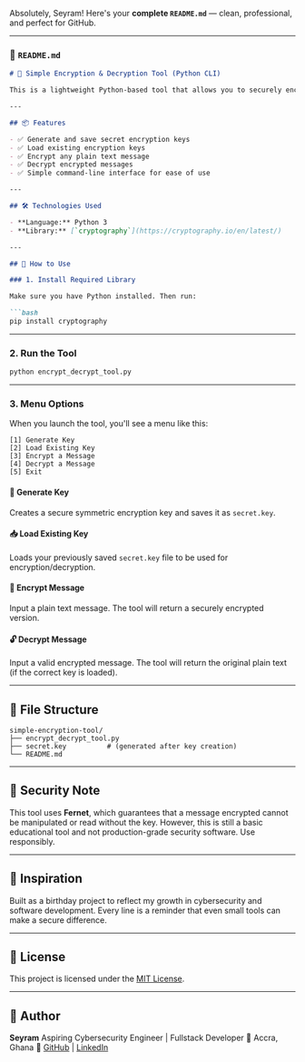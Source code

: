 Absolutely, Seyram! Here's your **complete `README.md`** — clean, professional, and perfect for GitHub.

---

### 📘 `README.md`

````markdown
# 🔐 Simple Encryption & Decryption Tool (Python CLI)

This is a lightweight Python-based tool that allows you to securely encrypt and decrypt text messages using symmetric key encryption. It uses the Fernet module from Python's powerful `cryptography` library to ensure confidentiality and ease of use.

---

## 📦 Features

- ✅ Generate and save secret encryption keys
- ✅ Load existing encryption keys
- ✅ Encrypt any plain text message
- ✅ Decrypt encrypted messages
- ✅ Simple command-line interface for ease of use

---

## 🛠️ Technologies Used

- **Language:** Python 3
- **Library:** [`cryptography`](https://cryptography.io/en/latest/)

---

## 🚀 How to Use

### 1. Install Required Library

Make sure you have Python installed. Then run:

```bash
pip install cryptography
````

---

### 2. Run the Tool

```bash
python encrypt_decrypt_tool.py
```

---

### 3. Menu Options

When you launch the tool, you'll see a menu like this:

```
[1] Generate Key
[2] Load Existing Key
[3] Encrypt a Message
[4] Decrypt a Message
[5] Exit
```

#### 🔑 Generate Key

Creates a secure symmetric encryption key and saves it as `secret.key`.

#### 📥 Load Existing Key

Loads your previously saved `secret.key` file to be used for encryption/decryption.

#### 🔐 Encrypt Message

Input a plain text message. The tool will return a securely encrypted version.

#### 🔓 Decrypt Message

Input a valid encrypted message. The tool will return the original plain text (if the correct key is loaded).

---

## 📁 File Structure

```
simple-encryption-tool/
├── encrypt_decrypt_tool.py
├── secret.key          # (generated after key creation)
└── README.md
```

---

## 🔐 Security Note

This tool uses **Fernet**, which guarantees that a message encrypted cannot be manipulated or read without the key. However, this is still a basic educational tool and not production-grade security software. Use responsibly.

---

## 🧠 Inspiration

Built as a birthday project to reflect my growth in cybersecurity and software development. Every line is a reminder that even small tools can make a secure difference.

---

## 📜 License

This project is licensed under the [MIT License](https://opensource.org/licenses/MIT).

---

## 🙌 Author

**Seyram**
Aspiring Cybersecurity Engineer | Fullstack Developer
📍 Accra, Ghana
🔗 [GitHub](https://github.com/seyram7) | [LinkedIn](https://www.linkedin.com/in/seyram-sepenu-16a4b0259/)

